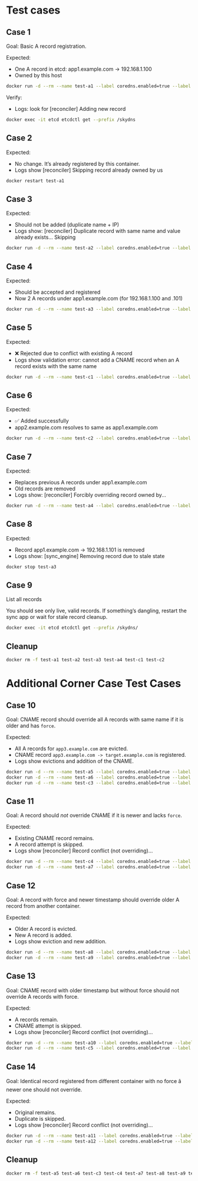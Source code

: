 # Test cases

## Case 1

Goal: Basic A record registration.

Expected:
* One A record in etcd: app1.example.com -> 192.168.1.100
* Owned by this host

```bash
docker run -d --rm --name test-a1 --label coredns.enabled=true --label coredns.A.name=app1.example.com --label coredns.A.value=192.168.1.100 traefik/whoami
```

Verify:
* Logs: look for [reconciler] Adding new record
```bash
docker exec -it etcd etcdctl get --prefix /skydns
```

## Case 2

Expected:
* No change. It’s already registered by this container.
* Logs show [reconciler] Skipping record already owned by us

```bash
docker restart test-a1
```

## Case 3

Expected:
* Should not be added (duplicate name + IP)
* Logs show: [reconciler] Duplicate record with same name and value already exists... Skipping

```bash
docker run -d --rm --name test-a2 --label coredns.enabled=true --label coredns.A.name=app1.example.com --label coredns.A.value=192.168.1.100 traefik/whoami
```

## Case 4

Expected:
* Should be accepted and registered
* Now 2 A records under app1.example.com (for 192.168.1.100 and .101)

```bash
docker run -d --rm --name test-a3 --label coredns.enabled=true --label coredns.A.name=app1.example.com --label coredns.A.value=192.168.1.101 traefik/whoami
```

## Case 5

Expected:
* ❌ Rejected due to conflict with existing A record
* Logs show validation error: cannot add a CNAME record when an A record exists with the same name

```bash
docker run -d --rm --name test-c1 --label coredns.enabled=true --label coredns.CNAME.name=app1.example.com --label coredns.CNAME.value=another.example.com traefik/whoami
```

## Case 6

Expected:
* ✅ Added successfully
* app2.example.com resolves to same as app1.example.com

```bash
docker run -d --rm --name test-c2 --label coredns.enabled=true --label coredns.CNAME.name=app2.example.com --label coredns.CNAME.value=app1.example.com traefik/whoami
```

## Case 7

Expected:
* Replaces previous A records under app1.example.com
* Old records are removed
* Logs show: [reconciler] Forcibly overriding record owned by...

```bash
docker run -d --rm --name test-a4 --label coredns.enabled=true --label coredns.A.name=app1.example.com --label coredns.A.value=192.168.1.102 --label coredns.A.force=true traefik/whoami
```

## Case 8

Expected:
* Record app1.example.com -> 192.168.1.101 is removed
* Logs show:
[sync_engine] Removing record due to stale state

```bash
docker stop test-a3
```

## Case 9

List all records

You should see only live, valid records. If something’s dangling, restart the sync app or wait for stale record cleanup.

```bash
docker exec -it etcd etcdctl get --prefix /skydns/
```

## Cleanup

```bash
docker rm -f test-a1 test-a2 test-a3 test-a4 test-c1 test-c2
```

# Additional Corner Case Test Cases

## Case 10

Goal: CNAME record should override all A records with same name if it is older and has `force`.

Expected:
* All A records for `app3.example.com` are evicted.
* CNAME record `app3.example.com -> target.example.com` is registered.
* Logs show evictions and addition of the CNAME.

```bash
docker run -d --rm --name test-a5 --label coredns.enabled=true --label coredns.A.name=app3.example.com --label coredns.A.value=192.168.1.111 traefik/whoami
docker run -d --rm --name test-a6 --label coredns.enabled=true --label coredns.A.name=app3.example.com --label coredns.A.value=192.168.1.112 traefik/whoami
docker run -d --rm --name test-c3 --label coredns.enabled=true --label coredns.CNAME.name=app3.example.com --label coredns.CNAME.value=target.example.com --label coredns.CNAME.force=true traefik/whoami
```

## Case 11

Goal: A record should *not* override CNAME if it is newer and lacks `force`.

Expected:
* Existing CNAME record remains.
* A record attempt is skipped.
* Logs show [reconciler] Record conflict (not overriding)...

```bash
docker run -d --rm --name test-c4 --label coredns.enabled=true --label coredns.CNAME.name=app4.example.com --label coredns.CNAME.value=target.example.com traefik/whoami
docker run -d --rm --name test-a7 --label coredns.enabled=true --label coredns.A.name=app4.example.com --label coredns.A.value=192.168.1.113 traefik/whoami
```

## Case 12

Goal: A record with force and newer timestamp should override older A record from another container.

Expected:
* Older A record is evicted.
* New A record is added.
* Logs show eviction and new addition.

```bash
docker run -d --rm --name test-a8 --label coredns.enabled=true --label coredns.A.name=app5.example.com --label coredns.A.value=192.168.1.114 traefik/whoami
docker run -d --rm --name test-a9 --label coredns.enabled=true --label coredns.A.name=app5.example.com --label coredns.A.value=192.168.1.114 --label coredns.A.force=true traefik/whoami
```

## Case 13

Goal: CNAME record with older timestamp but without force should not override A records with force.

Expected:
* A records remain.
* CNAME attempt is skipped.
* Logs show [reconciler] Record conflict (not overriding)...

```bash
docker run -d --rm --name test-a10 --label coredns.enabled=true --label coredns.A.name=app6.example.com --label coredns.A.value=192.168.1.115 --label coredns.A.force=true traefik/whoami
docker run -d --rm --name test-c5 --label coredns.enabled=true --label coredns.CNAME.name=app6.example.com --label coredns.CNAME.value=target.example.com traefik/whoami
```

## Case 14

Goal: Identical record registered from different container with no force â newer one should not override.

Expected:
* Original remains.
* Duplicate is skipped.
* Logs show [reconciler] Record conflict (not overriding)...

```bash
docker run -d --rm --name test-a11 --label coredns.enabled=true --label coredns.A.name=app7.example.com --label coredns.A.value=192.168.1.116 traefik/whoami
docker run -d --rm --name test-a12 --label coredns.enabled=true --label coredns.A.name=app7.example.com --label coredns.A.value=192.168.1.116 traefik/whoami
```

## Cleanup

```bash
docker rm -f test-a5 test-a6 test-c3 test-c4 test-a7 test-a8 test-a9 test-a10 test-c5 test-a11 test-a12
```
